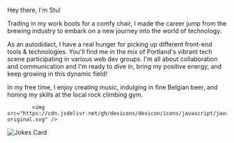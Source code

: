 Hey there, I'm Stu! 

Trading in my work boots for a comfy chair, I made the career jump from the brewing industry to embark on a new journey into the world of technology.

As an autodidact, I have a real hunger for picking up different front-end tools & technologies. You'll find me in the mix of Portland's vibrant tech scene participating in various web dev groups. I'm all about collaboration and communication and I'm ready to dive in, bring my positive energy, and keep growing in this dynamic field! 

In my free time, I enjoy creating music, indulging in fine Belgian beer, and honing my skills at the local rock climbing gym.


            <img src="https://cdn.jsdelivr.net/gh/devicons/devicon/icons/javascript/javascript-original.svg" />
          

<img src="https://readme-jokes.vercel.app/api?theme=tokyonight&hideBorder" alt="Jokes Card" />

